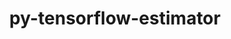 ---
title: "py-tensorflow-estimator"
layout: cache
categories: [package, develop-2024-01-21]
meta: {"versions": ["2.14.0"], "compilers": ["gcc@=11.3.0"], "oss": ["ubuntu22.04"], "platforms": ["linux"], "targets": ["x86_64_v3"], "stacks": ["ml-linux-x86_64-cpu", "ml-linux-x86_64-cuda", "ml-linux-x86_64-rocm", "root"], "num_specs": 3, "num_specs_by_stack": {"ml-linux-x86_64-rocm": 1, "root": 3, "ml-linux-x86_64-cuda": 1, "ml-linux-x86_64-cpu": 1}}
spec_details: [{"hash": "xyr4zmv4dow6q33qbeczctpr62l5j65o", "compiler": "gcc@=11.3.0", "versions": ["2.14.0"], "os": "ubuntu22.04", "platform": "linux", "target": "x86_64_v3", "variants": ["build_system=generic"], "stacks": ["ml-linux-x86_64-rocm", "root"], "size": "-", "tarball": "https://binaries.spack.io/releases/develop-2024-01-21/build_cache/linux-ubuntu22.04-x86_64_v3/gcc-11.3.0/py-tensorflow-estimator-2.14.0/linux-ubuntu22.04-x86_64_v3-gcc-11.3.0-py-tensorflow-estimator-2.14.0-xyr4zmv4dow6q33qbeczctpr62l5j65o.spack"}, {"hash": "krzfdcrzv66er2cvzqqyem2wqf3oh4pa", "compiler": "gcc@=11.3.0", "versions": ["2.14.0"], "os": "ubuntu22.04", "platform": "linux", "target": "x86_64_v3", "variants": ["build_system=generic"], "stacks": ["root", "ml-linux-x86_64-cuda"], "size": "-", "tarball": "https://binaries.spack.io/releases/develop-2024-01-21/build_cache/linux-ubuntu22.04-x86_64_v3/gcc-11.3.0/py-tensorflow-estimator-2.14.0/linux-ubuntu22.04-x86_64_v3-gcc-11.3.0-py-tensorflow-estimator-2.14.0-krzfdcrzv66er2cvzqqyem2wqf3oh4pa.spack"}, {"hash": "wxskafugpxpzydyq6tvuhyczpkjnvwk6", "compiler": "gcc@=11.3.0", "versions": ["2.14.0"], "os": "ubuntu22.04", "platform": "linux", "target": "x86_64_v3", "variants": ["build_system=generic"], "stacks": ["ml-linux-x86_64-cpu", "root"], "size": "-", "tarball": "https://binaries.spack.io/releases/develop-2024-01-21/build_cache/linux-ubuntu22.04-x86_64_v3/gcc-11.3.0/py-tensorflow-estimator-2.14.0/linux-ubuntu22.04-x86_64_v3-gcc-11.3.0-py-tensorflow-estimator-2.14.0-wxskafugpxpzydyq6tvuhyczpkjnvwk6.spack"}]
---
